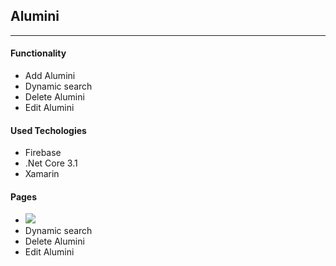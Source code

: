<link href="https://cdn.jsdelivr.net/npm/bootstrap@5.0.0-beta1/dist/css/bootstrap.min.css" rel="stylesheet" integrity="sha384-giJF6kkoqNQ00vy+HMDP7azOuL0xtbfIcaT9wjKHr8RbDVddVHyTfAAsrekwKmP1" crossorigin="anonymous">

<div class="container">
    <div class="row">
        <h2>Alumini</h2>
        <hr />
        <div class="col-md-6 col-12">
            <h4>Functionality</h4>
            <ul class="list-group">
                <li class="list-group-item disabled" aria-disabled="true">Add Alumini</li>
                <li class="list-group-item">Dynamic search</li>
                <li class="list-group-item">Delete Alumini</li>
                <li class="list-group-item">Edit Alumini</li>
            </ul>
        </div>
        <div class="col-md-6 col-12">
            <h4>Used Techologies</h4>
            <ul class="list-group">
                <li class="list-group-item disabled" aria-disabled="true">Firebase</li>
                <li class="list-group-item">.Net Core 3.1</li>
                <li class="list-group-item">Xamarin</li>
            </ul>
        </div>
        <div class="col-md-6 col-12">
            <h4>Pages</h4>
            <ul class="list-group">
                <li class="list-group-item disabled" aria-disabled="true"><img src="./"/></li>
                <li class="list-group-item">Dynamic search</li>
                <li class="list-group-item">Delete Alumini</li>
                <li class="list-group-item">Edit Alumini</li>
            </ul>
        </div>
    </div>
</div>

